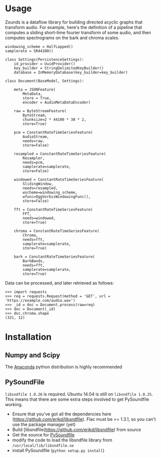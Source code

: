 # Usage
Zounds is a dataflow library for building directed acyclic graphs that transform audio.  For example, here's the definition of a pipeline that computes a sliding short-time fourier transform of some audio, and then computes spectrograms on the bark and chroma scales.

```
windowing_scheme = HalfLapped()
samplerate = SR44100()

class Settings(PersistenceSettings):
    id_provider = UuidProvider()
    key_builder = StringDelimitedKeyBuilder()
    database = InMemoryDatabase(key_builder=key_builder)

class Document(BaseModel, Settings):

    meta = JSONFeature(
        MetaData,
        store = True,
        encoder = AudioMetaDataEncoder)

    raw = ByteStreamFeature(
        ByteStream,
        chunksize=2 * 44100 * 30 * 2,
        store=True)

    pcm = ConstantRateTimeSeriesFeature(
        AudioStream,
        needs=raw,
        store=False)

    resampled = ConstantRateTimeSeriesFeature(
        Resampler,
        needs=pcm,
        samplerate=samplerate,
        store=False)

    windowed = ConstantRateTimeSeriesFeature(
        SlidingWindow,
        needs=resampled,
        wscheme=windowing_scheme,
        wfunc=OggVorbisWindowingFunc(),
        store=False)

    fft = ConstantRateTimeSeriesFeature(
        FFT,
        needs=windowed,
        store=True)

    chroma = ConstantRateTimeSeriesFeature(
        Chroma,
        needs=fft,
        samplerate=samplerate,
        store=True)

    bark = ConstantRateTimeSeriesFeature(
        BarkBands,
        needs=fft,
        samplerate=samplerate,
        store=True)
```

Data can be processed, and later retrieved as follows:

```
>>> import requests
>>> req = requests.Request(method = 'GET', url = 'https://example.com/audio.wav')
>>> _id = doc = Document.process(raw=req)
>>> doc = Document(_id)
>>> doc.chroma.shape
(321, 12)
```
# Installation
## Numpy and Scipy
The [Anaconda](https://www.continuum.io/downloads) python distribution is highly recommended
## PySoundFile
`libsndfile 1.0.26` is required.  Ubuntu 14.04 is still on `libsndfile 1.0.25`.  This means that there are some extra steps involved to get PySoundfile working.

- Ensure that you've got all the dependencies here (https://github.com/erikd/libsndfile). Flac must be >= 1.3.1, so you can't use the package manager (yet)
- Build [libsndfile(https://github.com/erikd/libsndfile) from source
- Get the source for [PySoundfile](https://github.com/bastibe/PySoundFile)
- modify the code to load the libsndfile library from `/usr/local/lib/libsndfile.so`
- install PySoundfile (`python setup.py install`)
